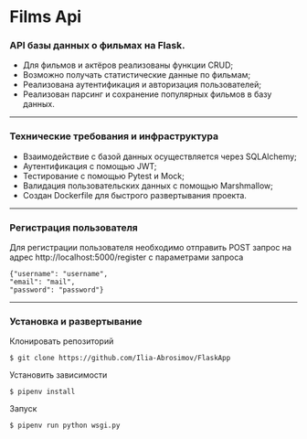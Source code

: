 # Films Api
<h3> API базы данных о фильмах на Flask. </h3>

- Для фильмов и актёров реализованы функции CRUD;
- Возможно получать статистические данные по фильмам;
- Реализована аутентификация и авторизация пользователей;
- Реализован парсинг и сохранение популярных фильмов в базу данных.
---
<h3> Технические требования и инфраструктура </h3>

- Взаимодействие с базой данных осуществляется через SQLAlchemy;
- Аутентификация с помощью JWT;
- Тестирование с помощью Pytest и Mock;
- Валидация пользовательских данных с помощью Marshmallow;
- Создан Dockerfile для быстрого развертывания проекта.
---

<h3> Регистрация пользователя </h3>
Для регистрации пользователя необходимо отправить POST запрос на адрес http://localhost:5000/register с параметрами запроса 

    {"username": "username",
    "email": "mail",
    "password": "password"}
---

<h3> Установка и развертывание </h3>
Клонировать репозиторий

    $ git clone https://github.com/Ilia-Abrosimov/FlaskApp

Установить зависимости

    $ pipenv install

Запуск

    $ pipenv run python wsgi.py